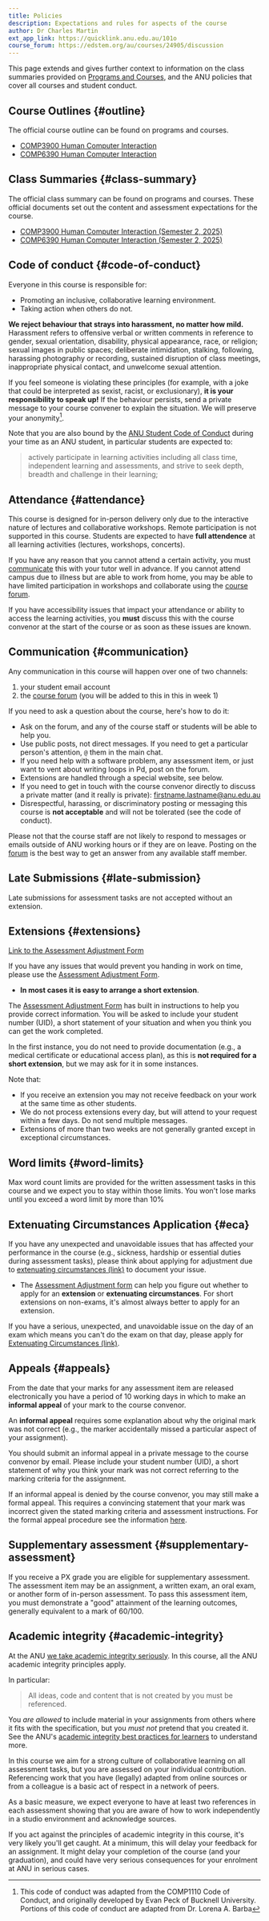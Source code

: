 ```yaml
---
title: Policies
description: Expectations and rules for aspects of the course
author: Dr Charles Martin
ext_app_link: https://quicklink.anu.edu.au/101o
course_forum: https://edstem.org/au/courses/24905/discussion
---
```


This page extends and gives further context to information on the class
summaries provided on [Programs and
Courses](#class-summary), and the ANU policies that
cover all courses and student conduct. 

## Course Outlines {#outline}

The official course outline can be found on programs and courses.

- [COMP3900 Human Computer Interaction](https://programsandcourses.anu.edu.au/2025/course/COMP3900)
- [COMP6390 Human Computer Interaction](https://programsandcourses.anu.edu.au/2025/course/COMP6390)

## Class Summaries {#class-summary}

The official class summary can be found on programs and courses. These official documents set out the content and assessment expectations for the course.

- [COMP3900 Human Computer Interaction (Semester 2, 2025)](https://programsandcourses.anu.edu.au/course/COMP3900/Second%20Semester/8846)
- [COMP6390 Human Computer Interaction (Semester 2, 2025)](https://programsandcourses.anu.edu.au/course/COMP6390/Second%20Semester/8829)

## Code of conduct {#code-of-conduct}

Everyone in this course is responsible for:

- Promoting an inclusive, collaborative learning environment.
- Taking action when others do not.

**We reject behaviour that strays into harassment, no matter how mild.**
Harassment refers to offensive verbal or written comments in reference to
gender, sexual orientation, disability, physical appearance, race, or religion;
sexual images in public spaces; deliberate intimidation, stalking, following,
harassing photography  or recording, sustained disruption of class meetings,
inappropriate physical contact, and unwelcome sexual attention.

If you feel someone is violating these principles (for example, with a joke
that could be interpreted as sexist, racist, or exclusionary), **it is your
responsibility to speak up!** If the behaviour persists, send a private message
to your course convener to explain the situation. We will preserve your
anonymity[^1].

Note that you are also bound by the [ANU Student Code of
Conduct](https://www.anu.edu.au/students/program-administration/program-management/student-code-of-conduct)
during your time as an ANU student, in particular students are expected to:

> actively participate in learning activities including all class time,
> independent learning and assessments, and strive to seek depth, breadth and
> challenge in their learning;

[^1]: This code of conduct was adapted from the COMP1110 Code of Conduct, and originally developed by Evan Peck of Bucknell University. Portions of this code of conduct are adapted from Dr. Lorena A. Barba


## Attendance {#attendance}

This course is designed for in-person delivery only due to the interactive
nature of lectures and collaborative workshops. Remote participation is not
supported in this course. Students are expected to have **full attendence** at all
learning activities (lectures, workshops, concerts).

If you have any reason that you cannot attend a certain activity, you must
[communicate](#communication) this with your tutor well in advance. If you cannot attend campus
due to illness but are able to work from home, you may be able to have limited participation in workshops and collaborate  using the [course forum](#communication).

If you have accessibility issues that impact your attendance or ability to access the learning activities, you **must** discuss this with the course convenor at the start of the course or as soon as these issues are known.


## Communication {#communication}

Any communication in this course will happen over one of two channels:

1. your student email account
2. the [course forum](https://edstem.org/au/courses/24905/discussion) (you will be added to this in this in week 1)

If you need to ask a question about the course, here's how to do it:

- Ask on the forum, and any of the course staff or students will be able to help you.
- Use public posts, not direct messages. If you need to get a particular person's attention, `@` them in the main chat.
- If you need help with a software problem, any assessment item, or just want to vent about writing loops in Pd, post on the forum.
- Extensions are handled through a special website, see below.
- If you need to get in touch with the course convenor directly to discuss a private matter (and it really is private): firstname.lastname@anu.edu.au
- Disrespectful, harassing, or discriminatory posting or messaging this course is **not acceptable** and will not be tolerated (see the code of conduct).

Please not that the course staff are not likely to respond to messages or
emails outside of ANU working hours or if they are on leave. Posting on the
[forum](#communication) is the best way to get an answer from any available staff member.

## Late Submissions {#late-submission}

Late submissions for assessment tasks are not accepted without an extension.

## Extensions {#extensions}

<a class="button--outline" href="https://quicklink.anu.edu.au/101o">Link to the Assessment Adjustment Form</a>

If you have any issues that would prevent you handing in work on time, please
use the [Assessment Adjustment Form](https://quicklink.anu.edu.au/101o).

- **In most cases it is easy to arrange a short extension**.

The [Assessment Adjustment Form](https://quicklink.anu.edu.au/101o) has built in instructions to help you provide correct information.
You will be asked to include your student number (UID), a short statement of
your situation and when you think you can get the work completed.

In the first instance, you do not need to provide documentation (e.g., a medical
certificate or educational access plan), as this is **not required for a short
extension**, but we may ask for it in some instances.

Note that: 

- If you receive an extension you may not receive feedback on your work at the same time as other students.
- We do not process extensions every day, but will attend to your request within a few days. Do not send multiple messages.
- Extensions of more than two weeks are not generally granted except in exceptional circumstances.

## Word limits {#word-limits}

Max word count limits are provided for the written assessment tasks in this
course and we expect you to stay within those limits. You won't lose marks
until you exceed a word limit by more than 10%

## Extenuating Circumstances Application {#eca}

If you have any unexpected and unavoidable issues that has affected your
performance in the course (e.g., sickness, hardship or essential duties during assessment tasks), please think about applying for
adjustment due to [extenuating circumstances
(link)](https://quicklink.anu.edu.au/101o) to document your issue.

- The [Assessment Adjustment form](https://quicklink.anu.edu.au/101o) can help you figure out whether to apply for an **extension** or **extenuating circumstances**. For short extensions on non-exams, it's almost always better to apply for an extension.

If you have a serious, unexpected, and unavoidable issue on the day of an exam
which means you can't do the exam on that day, please apply for [Extenuating
Circumstances (link)](https://quicklink.anu.edu.au/101o).

## Appeals {#appeals}

From the date that your marks for any assessment item are released
electronically you have a period of 10 working days in which to make an **informal
appeal** of your mark to the course convenor.

An **informal appeal** requires some explanation about why the original mark was
not correct (e.g., the marker accidentally missed a particular aspect of your
assignment).

You should submit an informal appeal in a private message to the course convenor by email. Please include your student number (UID), a short statement
of why you think your mark was not correct referring to the marking criteria
for the assignment.

If an informal appeal is denied by the course convenor, you may still make a
formal appeal. This requires a convincing statement that your mark was
incorrect given the stated marking criteria and assessment instructions. For
the formal appeal procedure see the information
[here](https://www.anu.edu.au/students/program-administration/assessments-exams/assessment-appeals).

## Supplementary assessment {#supplementary-assessment}

If you receive a PX grade you are eligible for supplementary assessment. The
assessment item may be an assignment, a written exam, an oral exam, or another form of in-person assessment. To pass
this assessment item, you must demonstrate a "good" attainment of the learning
outcomes, generally equivalent to a mark of 60/100.

## Academic integrity {#academic-integrity}

At the ANU [we take academic integrity seriously](http://academichonesty.anu.edu.au/). 
In this course, all the ANU academic integrity principles apply.

In particular:

> All ideas, code and content that is not created by you must be referenced.

You _are allowed_ to include material in your assignments from others where it
fits with the specification, but you _must not_ pretend that you created it.
See the ANU's [academic integrity best practices for
learners](https://services.anu.edu.au/learning-teaching/academic-integrity/academic-integrity-best-practice-principles-for-learners)
to understand more.

In this course we aim for a strong culture of collaborative learning on all
assessment tasks, but you are assessed on your individual contribution.
Referencing work that you have (legally) adapted from online sources or from a
colleague is a basic act of respect in a network of peers.

As a basic measure, we expect everyone to have at least two references in each
assessment showing that you are aware of how to work
independently in a studio environment and acknowledge sources.

If you act against the principles of academic integrity in this course, it's
very likely you'll get caught. At a minimum, this will delay your feedback for
an assignment. It might delay your completion of the course (and your graduation), 
and could have very serious consequences for your enrolment at ANU in serious cases.
